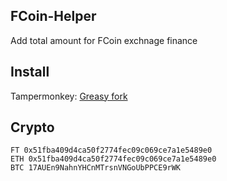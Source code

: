 ## FCoin-Helper
Add total amount for FCoin exchnage finance

## Install
Tampermonkey: [Greasy fork]()

## Crypto
```
FT 0x51fba409d4ca50f2774fec09c069ce7a1e5489e0
ETH 0x51fba409d4ca50f2774fec09c069ce7a1e5489e0
BTC 17AUEn9NahnYHCnMTrsnVNGoUbPPCE9rWK
```
